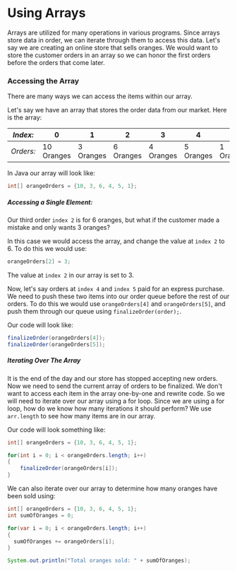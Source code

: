 # Using Arrays
Arrays are utilized for many operations in various programs. Since arrays store data in order, we can iterate through them to access this data. Let's say we are creating an online store that sells oranges. We would want to store the customer orders in an array so we can honor the first orders before the orders that come later. 

### Accessing the Array

There are many ways we can access the items within our array.

Let's say we have an array that stores the order data from our market.
Here is the array:

| *Index:* | 0 | 1 | 2 | 3 | 4 | 5|
| --- | --- | --- | --- | --- | --- | --- |
| *Orders:* | 10 Oranges | 3 Oranges | 6 Oranges | 4 Oranges | 5 Oranges | 1 Orange |

In Java our array will look like:

```Java 
int[] orangeOrders = {10, 3, 6, 4, 5, 1};
```
##### Accessing a Single Element:
Our third order `index 2` is for 6 oranges, but what if the customer made a mistake and only wants 3 oranges? 

In this case we would access the array, and change the value at `index 2` to 6. To do this we would use:

```Java
orangeOrders[2] = 3;
```

The value at `index 2` in our array is set to 3.

Now, let's say orders at `index 4` and `index 5` paid for an express purchase. We need to push these two items into our order queue before the rest of our orders. To do this we would use `orangeOrders[4]` and `orangeOrders[5]`, and push them through our queue using `finalizeOrder(order);`.

Our code will look like:

```Java
finalizeOrder(orangeOrders[4]);
finalizeOrder(orangeOrders[5]);
```

##### Iterating Over The Array

It is the end of the day and our store has stopped accepting new orders. Now we need to send the current array of orders to be finalized. We don't want to access each item in the array one-by-one and rewrite code. So we will need to iterate over our array using a for loop. Since we are using a for loop, how do we know how many iterations it should perform? We use `arr.length` to see how many items are in our array.

Our code will look something like:

```Java
int[] orangeOrders = {10, 3, 6, 4, 5, 1};

for(int i = 0; i < orangeOrders.length; i++)
{
    finalizeOrder(orangeOrders[i]);
}
```

We can also iterate over our array to determine how many oranges have been sold using:

```Java
int[] orangeOrders = {10, 3, 6, 4, 5, 1};
int sumOfOranges = 0;

for(var i = 0; i < orangeOrders.length; i++)
{
  sumOfOranges += orangeOrders[i];
}

System.out.println("Total oranges sold: " + sumOfOranges);
```
